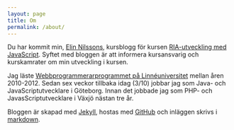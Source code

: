 ```yaml
---
layout: page
title: Om
permalink: /about/
---
```


Du har kommit min, [Elin Nilssons](https://github.com/Swoot1), kursblogg för kursen [RIA-utveckling med JavaScript](http://coursepress.lnu.se/kurs/ria-utveckling-med-javascript). Syftet med bloggen är att informera kursansvarig och kurskamrater om min utveckling i kursen. 

Jag läste [Webbprogrammerarprogrammet på Linnéuniversitet](http://coursepress.lnu.se/program/webbprogrammerare) mellan åren 2010-2012. Sedan sex veckor tillbaka idag (3/10) jobbar jag som Java- och JavaScriptutvecklare i Göteborg. Innan det jobbade jag som PHP- och JavasScriptutvecklare i Växjö nästan tre år. 

Bloggen är skapad med [Jekyll](https://jekyllrb.com/), hostas med [GitHub](https://github.com/) och inläggen skrivs i [markdown](http://blog.ghost.org/markdown/#whatismarkdown).